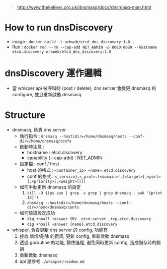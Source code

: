 > http://www.thekelleys.org.uk/dnsmasq/docs/dnsmasq-man.html

# How to run dnsDiscovery
- image : `docker build -t orbweb/etcd_dns_discovery:1.0 .`
- Run : `docker run --rm --cap-add NET_ADMIN -p 8080:8080 --hostname etcd.discovery orbweb/etcd_dns_discovery:1.0`

# dnsDiscovery 運作邏輯
- 當 whisper api 被呼叫時 (post / delete), dns server 會變更 dnsmasq 的 configure, 並且重新啟動 dnsmasq

# Structure
- dnsmasq, 負責 dns server
    - 執行指令 : `dnsmasq --hostsdir=/home/dnsmasq/hosts --conf-dir=/home/dnsmasq/confs`
    - 啟動時注意 : 
        - hostname : etcd.discovery
        - capability (--cap-add) : NET_ADMIN
    - 設定檔 : conf / host
        - host 的格式 : `<container_ip> <name>.etcd.discovery`
        - conf 的格式 : `<_service}.<_prot>.[<domain>],[<target>[,<port>[,<priority>[,<weight>]]]]`
    - 如何手動更新 dnsmasq 的設定
        1. `kill -9 $(ps aux | grep -v grep | grep dnsmasq | awk '{print $2}')`
        2. `dnsmasq --hostsdir=/home/dnsmasq/hosts --conf-dir=/home/dnsmasq/confs`
    - 如何驗證設定成功
        - `dig +noall +answer SRV _etcd-server._tcp.etcd.discovery`
        - `dig +noall +answer {name}.etcd.discovery`
- whisper, 負責更新 dns server 的 config, 功能有
    1. 接收 新增/刪除 的資訊, 更新 config, 重新啟動 dnsmasq
    2. 透過 goroutine 的功能, 鎖住進程, 避免同時更新 config, 造成儲存時的錯誤
    3. 重新啟動 dnsmasq
    4. api 請參考 `./whisper/readme.md`



